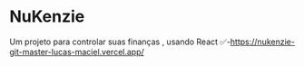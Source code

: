 # NuKenzie
Um projeto para controlar suas finanças , usando React 
✅-https://nukenzie-git-master-lucas-maciel.vercel.app/

